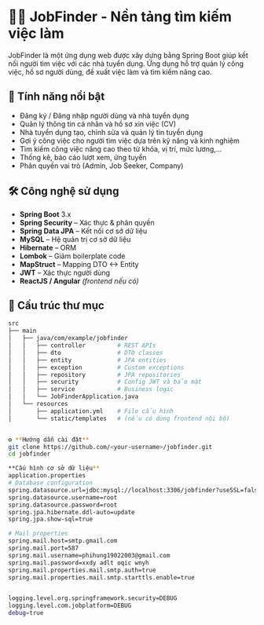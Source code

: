 # 🧑‍💼 JobFinder - Nền tảng tìm kiếm việc làm

JobFinder là một ứng dụng web được xây dựng bằng Spring Boot giúp kết nối người tìm việc với các nhà tuyển dụng. Ứng dụng hỗ trợ quản lý công việc, hồ sơ người dùng, đề xuất việc làm và tìm kiếm nâng cao.

## 🚀 Tính năng nổi bật

- Đăng ký / Đăng nhập người dùng và nhà tuyển dụng
- Quản lý thông tin cá nhân và hồ sơ xin việc (CV)
- Nhà tuyển dụng tạo, chỉnh sửa và quản lý tin tuyển dụng
- Gợi ý công việc cho người tìm việc dựa trên kỹ năng và kinh nghiệm
- Tìm kiếm công việc nâng cao theo từ khóa, vị trí, mức lương,...
- Thống kê, báo cáo lượt xem, ứng tuyển
- Phân quyền vai trò (Admin, Job Seeker, Company)

## 🛠️ Công nghệ sử dụng

- **Spring Boot** 3.x
- **Spring Security** – Xác thực & phân quyền
- **Spring Data JPA** – Kết nối cơ sở dữ liệu
- **MySQL** – Hệ quản trị cơ sở dữ liệu
- **Hibernate** – ORM
- **Lombok** – Giảm boilerplate code
- **MapStruct** – Mapping DTO <-> Entity
- **JWT** – Xác thực người dùng
- **ReactJS / Angular** *(frontend nếu có)*

## 📂 Cấu trúc thư mục

```bash
src
├── main
│   ├── java/com/example/jobfinder
│   │   ├── controller         # REST APIs
│   │   ├── dto                # DTO classes
│   │   ├── entity             # JPA entities
│   │   ├── exception          # Custom exceptions
│   │   ├── repository         # JPA repositories
│   │   ├── security           # Config JWT và bảo mật
│   │   ├── service            # Business logic
│   │   └── JobFinderApplication.java
│   └── resources
│       ├── application.yml    # File cấu hình
│       └── static/templates   # (nếu có dùng frontend nội bộ)


⚙️ **Hướng dẫn cài đặt**
git clone https://github.com/<your-username>/jobfinder.git
cd jobfinder

**Cấu hình cơ sở dữ liệu**
application.properties
# Database configuration
spring.datasource.url=jdbc:mysql://localhost:3306/jobfinder?useSSL=false&serverTimezone=UTC
spring.datasource.username=root
spring.datasource.password=root
spring.jpa.hibernate.ddl-auto=update
spring.jpa.show-sql=true

# Mail properties
spring.mail.host=smtp.gmail.com
spring.mail.port=587
spring.mail.username=phihung19022003@gmail.com
spring.mail.password=xxdy adlt oqic wnyh
spring.mail.properties.mail.smtp.auth=true
spring.mail.properties.mail.smtp.starttls.enable=true


logging.level.org.springframework.security=DEBUG
logging.level.com.jobplatform=DEBUG
debug=true

